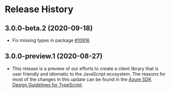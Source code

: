 # Release History

## 3.0.0-beta.2 (2020-09-18)

- Fix missing types in package [#10916](https://github.com/Azure/azure-sdk-for-js/pull/10916)

## 3.0.0-preview.1 (2020-08-27)

- This release is a preview of our efforts to create a client library that is user friendly and
  idiomatic to the JavaScript ecosystem. The reasons for most of the changes in this update can be found in the
  [Azure SDK Design Guidelines for TypeScript](https://azure.github.io/azure-sdk/typescript_introduction.html).
